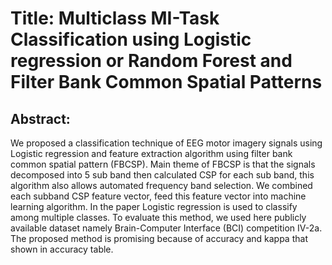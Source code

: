 # Title: Multiclass MI-Task Classification using Logistic regression or Random Forest and Filter Bank Common Spatial Patterns 

## Abstract:

We proposed a classification technique of EEG motor imagery signals using Logistic regression and feature extraction algorithm using filter bank common spatial pattern (FBCSP). Main theme of FBCSP is that the signals decomposed into 5 sub band then calculated CSP for each sub band, this algorithm also allows automated frequency band selection. We combined each subband CSP feature vector, feed this feature vector into machine learning algorithm. In the paper Logistic regression is used to classify among multiple classes. To evaluate this method, we used here publicly available dataset namely Brain-Computer Interface (BCI) competition IV-2a. The proposed method is promising because of accuracy and kappa that shown in accuracy table. 
